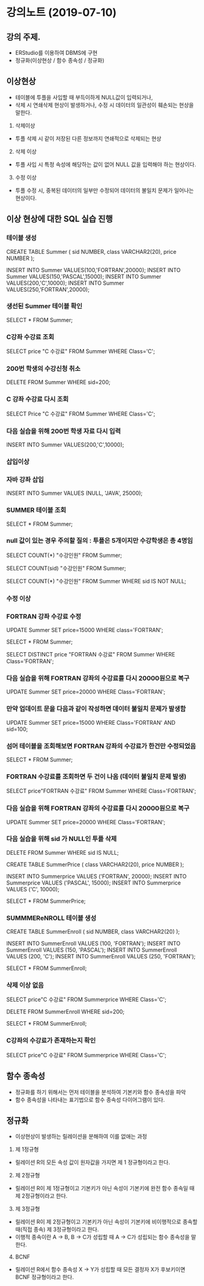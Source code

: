 ﻿# 강의노트 (2019-07-10)



## 강의 주제.


* ERStudio를 이용하여 DBMS에 구현
* 정규화(이상현상 / 함수 종속성 / 정규화)




## 이상현상

* 테이블에 투플을 사입할 때 부득이하게 NULL값이 입력되거나, 
* 삭제 시 연쇄삭제 현상이 발생하거나, 수정 시 데이터의 일관성이 훼손되는 현상을 말한다.


1. 삭제이상

* 투플 삭제 시 같이 저장된 다른 정보까지 연쇄적으로 삭제되는 현상


2. 삭제 이상

* 투플 사입 시 특정 속성에 해당하는 값이 없어 NULL 값을 입력해야 하는 현상이다.


3. 수정 이상

* 투플 수정 시, 중복된 데이터의 일부만 수정되어 데이터의 불일치 문제가 일어나는 현상이다.


## 이상 현상에 대한 SQL 실습 진행



### 테이블 생성

CREATE TABLE Summer
(   sid NUMBER,
    class VARCHAR2(20),
    price NUMBER
);

INSERT INTO Summer VALUES(100,'FORTRAN',20000);
INSERT INTO Summer VALUES(150,'PASCAL',15000);
INSERT INTO Summer VALUES(200,'C',10000);
INSERT INTO Summer VALUES(250,'FORTRAN',20000);

### 생선된 Summer 테이블 확인

SELECT *
FROM Summer;



### C강좌 수강료 조회

SELECT price "C 수강료"
FROM Summer
WHERE Class='C';

### 200번 학생의 수강신청 취소

DELETE FROM Summer
WHERE sid=200;

### C 강좌 수강료 다시 조회

SELECT Price "C 수강료"
FROM Summer
WHERE Class='C';

### 다음 실습을 위해 200번 학생 자료 다시 입력

INSERT INTO Summer VALUES(200,'C',10000);



### 삽입이상
### 자바 강좌 삽입

INSERT INTO Summer VALUES (NULL, 'JAVA', 25000);

### SUMMER 테이블 조회

SELECT *
FROM Summer;

### null 값이 있는 경우 주의할 질의 : 투플은 5개이지만 수강학생은 총 4명임

SELECT COUNT(*) "수강인원"
FROM Summer;

SELECT COUNT(sid) "수강인원"
FROM Summer;


SELECT COUNT(*) "수강인원"
FROM Summer
WHERE sid IS NOT NULL;


### 수정 이상
### FORTRAN 강좌 수강료 수정

UPDATE  Summer
SET     price=15000
WHERE   class='FORTRAN';

SELECT *
FROM Summer;


SELECT DISTINCT price "FORTRAN 수강료"
FROM   Summer
WHERE  Class='FORTRAN';


### 다음 실습을 위해 FORTRAN 강좌의 수강료를 다시 20000원으로 복구

UPDATE Summer
SET    price=20000
WHERE  Class='FORTRAN';

### 만약 업데이트 문을 다음과 같이 작성하면 데이터 불일치 문제가 발생함

UPDATE Summer
SET    price=15000
WHERE  Class='FORTRAN' AND sid=100;

### 섬머 테이블을 조회해보면 FORTRAN 강좌의 수강료가 한건만 수정되었음

SELECT *
FROM Summer;

### FORTRAN 수강료를 조회하면 두 건이 나옴 (데이터 불일치 문제 발생)

SELECT price"FORTRAN 수강료"
FROM Summer
WHERE Class='FORTRAN';


### 다음 실습을 위해 FORTRAN 강좌의 수강료를 다시 20000원으로 복구

UPDATE Summer
SET    price=20000
WHERE  Class='FORTRAN';


### 다음 실습을 위해 sid 가 NULL인 투플 삭제

DELETE FROM Summer
WHERE sid IS NULL;


CREATE TABLE SummerPrice
(   class VARCHAR2(20),
    price NUMBER
);

INSERT INTO Summerprice VALUES ('FORTRAN', 20000);
INSERT INTO Summerprice VALUES ('PASCAL', 15000);
INSERT INTO Summerprice VALUES ('C', 10000);

SELECT *
FROM SummerPrice;

### SUMMMEReNROLL 테이블 생성

CREATE TABLE SummerEnroll
( sid NUMBER,
  class VARCHAR2(20)
);

INSERT INTO SummerEnroll VALUES (100, 'FORTRAN');
INSERT INTO SummerEnroll VALUES (150, 'PASCAL');
INSERT INTO SummerEnroll VALUES (200, 'C');
INSERT INTO SummerEnroll VALUES (250, 'FORTRAN');

SELECT *
FROM SummerEnroll;


### 삭제 이상 없음

SELECT price"C 수강료"
FROM Summerprice
WHERE Class='C';

DELETE FROM SummerEnroll
WHERE sid=200;

SELECT *
FROM SummerEnroll;


### C강좌의 수강료가 존재하는지 확인

SELECT price"C 수강료"
FROM Summerprice
WHERE Class='C';



## 함수 종속성 

* 정규화를 하기 위해서는 먼저 테이블을 분석하여 기본키와 함수 종속성을 파악
* 함수 종속성을 나타내는 표기법으로 함수 종속성 다이어그램이 있다.


## 정규화

* 이상현상이 발생하는 릴레이션을 분해하여 이를 없애는 과정

1. 제 1정규형

* 릴레이션 R의 모든 속성 값이 원자값을 가지면 제 1 정규형이라고 한다.

2. 제 2정규형

* 릴레이션 R이 제 1정규형이고 기본키가 아닌 속성이 기본키에 완전 함수 종속일 때 제 2정규형이라고 한다.


3. 제 3정규형

* 릴레이션 R이 제 2정규형이고 기본키가 아닌 속성이 기본키에 비이행적으로 종속할 때(직접 종속) 제 3정규형이라고 한다. 
* 이행적 종속이란 A → B, B → C가 성립할 때 A → C가 성립되는 함수 종속성을 말한다.


4. BCNF

* 릴레이션 R에서 함수 종속성 X → Y가 성립할 때 모든 결정자 X가 후보키이면 BCNF 정규형이라고 한다.
 











